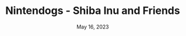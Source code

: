 ---
layout: nds
title: "Nintendogs - Shiba Inu and Friends"
categories:
 - approved
 - nds
 - universal
 - safe
tags:
- animals
- nintendogs
date: May 16, 2023
permalink: /games/nintendogs-shiba-and-friends/play/details
publisher: Nintendo
id: nintendogs-shiba-and-friends
---